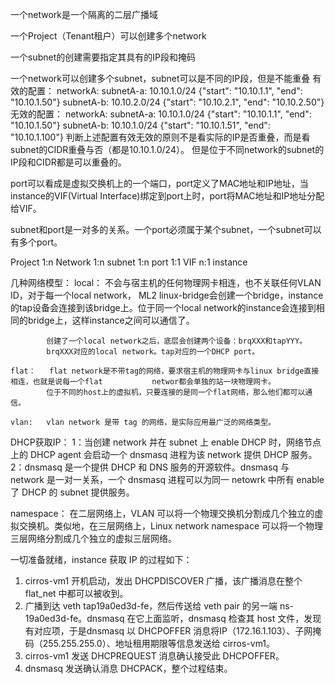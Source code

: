 一个network是一个隔离的二层广播域

一个Project（Tenant租户）可以创建多个network

一个subnet的创建需要指定其具有的IP段和掩码

一个network可以创建多个subnet，subnet可以是不同的IP段，但是不能重叠
	有效的配置：
		networkA:   subnetA-a: 10.10.1.0/24 {"start": "10.10.1.1", "end": "10.10.1.50"}
					subnetA-b: 10.10.2.0/24 {"start": "10.10.2.1", "end": "10.10.2.50"}
	无效的配置：
		networkA:   subnetA-a: 10.10.1.0/24 {"start": "10.10.1.1", "end": "10.10.1.50"}
					subnetA-b: 10.10.1.0/24 {"start": "10.10.1.51", "end": "10.10.1.100"}
	判断上述配置有效无效的原则不是看实际的IP是否重叠，而是看subnet的CIDR重叠与否（都是10.10.1.0/24）。
	但是位于不同network的subnet的IP段和CIDR都是可以重叠的。

port可以看成是虚拟交换机上的一个端口，port定义了MAC地址和IP地址，当instance的VIF(Virtual Interface)绑定到port上时，port将MAC地址和IP地址分配给VIF。

subnet和port是一对多的关系。一个port必须属于某个subnet，一个subnet可以有多个port。

Project 1:n Network 1:n subnet 1:n port 1:1 VIF n:1 instance


几种网络模型：
	local： 不会与宿主机的任何物理网卡相连，也不关联任何VLAN ID，对于每一个local network，
			ML2 linux-bridge会创建一个bridge，instance的tap设备会连接到该bridge上。位于同一个local network的instance会连接到相同的bridge上，这样instance之间可以通信了。
			
			创建了一个local network之后，底层会创建两个设备：brqXXX和tapYYY。
			brqXXX对应的local network。tap对应的一个DHCP port。

	flat：	flat network是不带tag的网络，要求宿主机的物理网卡与linux bridge直接相连，也就是说每一个flat 			networ都会单独的站一块物理网卡。
			位于不同的host上的虚拟机，只要连接的是同一个flat网络，那么他们都可以通信。

	vlan:	vlan network 是带 tag 的网络，是实际应用最广泛的网络类型。


DHCP获取IP：
1：当创建 network 并在 subnet 上 enable DHCP 时，网络节点上的 DHCP agent 会启动一个 dnsmasq 进程为该 network 提供 DHCP 服务。
2：dnsmasq 是一个提供 DHCP 和 DNS 服务的开源软件。dnsmasq 与 network 是一对一关系，一个 dnsmasq 进程可以为同一 netowrk 中所有 enable 了 DHCP 的 subnet 提供服务。


namespace：
在二层网络上，VLAN 可以将一个物理交换机分割成几个独立的虚拟交换机。类似地，在三层网络上，Linux network namespace 可以将一个物理三层网络分割成几个独立的虚拟三层网络。


一切准备就绪，instance 获取 IP 的过程如下：
1. cirros-vm1 开机启动，发出 DHCPDISCOVER 广播，该广播消息在整个 flat_net 中都可以被收到。
2. 广播到达 veth tap19a0ed3d-fe，然后传送给 veth pair 的另一端 ns-19a0ed3d-fe。dnsmasq 在它上面监听，dnsmasq 检查其 host 文件，发现有对应项，于是dnsmasq 以  DHCPOFFER 消息将IP（172.16.1.103）、子网掩码（255.255.255.0）、地址租用期限等信息发送给 cirros-vm1。
3. cirros-vm1 发送 DHCPREQUEST 消息确认接受此 DHCPOFFER。
4. dnsmasq 发送确认消息 DHCPACK，整个过程结束。



